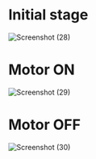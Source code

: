 # Initial stage
![Screenshot (28)](https://user-images.githubusercontent.com/98872208/157178775-fb36bee5-d06d-48a7-9c7b-6e0b51043930.png)

# Motor ON
![Screenshot (29)](https://user-images.githubusercontent.com/98872208/157178784-794a08b9-989d-465b-88c2-a024a678e2d7.png)

# Motor OFF
![Screenshot (30)](https://user-images.githubusercontent.com/98872208/157178788-a81c8495-f514-4376-8240-c4fa8ade67fa.png)

